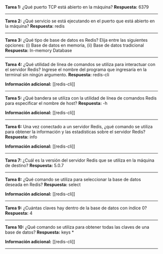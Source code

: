 **Tarea 1:** ¿Qué puerto TCP está abierto en la máquina?
**Respuesta:** 6379

---

**Tarea 2:** ¿Qué servicio se está ejecutando en el puerto que está abierto en la máquina?
**Respuesta:** redis

---

**Tarea 3:** ¿Qué tipo de base de datos es Redis? Elija entre las siguientes opciones: (i) Base de datos en memoria, (ii) Base de datos tradicional
**Respuesta:** In-memory Database

---

**Tarea 4:** ¿Qué utilidad de línea de comandos se utiliza para interactuar con el servidor Redis? Ingrese el nombre del programa que ingresaría en la terminal sin ningún argumento.
**Respuesta:** redis-cli

**Información adicional:** [[redis-cli]]

---

**Tarea 5:** ¿Qué bandera se utiliza con la utilidad de línea de comandos Redis para especificar el nombre de host?
**Respuesta:** -h

**Información adicional:** [[redis-cli]]

---

**Tarea 6:** Una vez conectado a un servidor Redis, ¿qué comando se utiliza para obtener la información y las estadísticas sobre el servidor Redis?
**Respuesta:** info

**Información adicional:** [[redis-cli]]

---

**Tarea 7:** ¿Cuál es la versión del servidor Redis que se utiliza en la máquina de destino?
**Respuesta:** 5.0.7


---

**Tarea 8:** ¿Qué comando se utiliza para seleccionar la base de datos deseada en Redis?
**Respuesta:** select

**Información adicional:** [[redis-cli]]

---


**Tarea 9:** ¿Cuántas claves hay dentro de la base de datos con índice 0?
**Respuesta:** 4

---

**Tarea 10:** ¿Qué comando se utiliza para obtener todas las claves de una base de datos?
**Respuesta:** keys *

**Información adicional:** [[redis-cli]]

---

